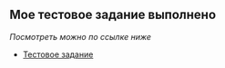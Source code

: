 ## Мое тестовое задание выполнено

_Посмотреть можно по ссылке ниже_

- [Тестовое задание](https://jkrass210.github.io/TeamLead/)
